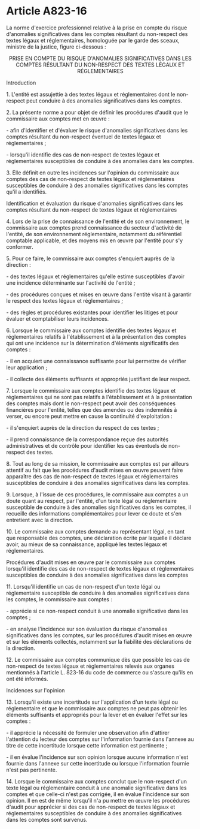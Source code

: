 # Article A823-16

<p>La norme d'exercice professionnel relative à la prise en compte du risque d'anomalies significatives dans les comptes résultant du non-respect des textes légaux et réglementaires, homologuée par le garde des sceaux, ministre de la justice, figure ci-dessous :</p><p align='center'>PRISE EN COMPTE DU RISQUE D'ANOMALIES SIGNIFICATIVES DANS LES COMPTES RÉSULTANT DU NON-RESPECT DES TEXTES LÉGAUX ET RÉGLEMENTAIRES</p><p>Introduction</p><p>1. L'entité est assujettie à des textes légaux et réglementaires dont le non-respect peut conduire à des anomalies significatives dans les comptes.</p><p>2. La présente norme a pour objet de définir les procédures d'audit que le commissaire aux comptes met en œuvre :</p><p>- afin d'identifier et d'évaluer le risque d'anomalies significatives dans les comptes résultant du non-respect éventuel de textes légaux et réglementaires ;</p><p>- lorsqu'il identifie des cas de non-respect de textes légaux et réglementaires susceptibles de conduire à des anomalies dans les comptes.</p><p>3. Elle définit en outre les incidences sur l'opinion du commissaire aux comptes des cas de non-respect de textes légaux et réglementaires susceptibles de conduire à des anomalies significatives dans les comptes qu'il a identifiés.</p><p>Identification et évaluation du risque d'anomalies significatives dans les comptes résultant du non-respect de textes légaux et réglementaires</p><p>4. Lors de la prise de connaissance de l'entité et de son environnement, le commissaire aux comptes prend connaissance du secteur d'activité de l'entité, de son environnement réglementaire, notamment du référentiel comptable applicable, et des moyens mis en œuvre par l'entité pour s'y conformer.</p><p>5. Pour ce faire, le commissaire aux comptes s'enquiert auprès de la direction :</p><p>- des textes légaux et réglementaires qu'elle estime susceptibles d'avoir une incidence déterminante sur l'activité de l'entité ;</p><p>- des procédures conçues et mises en œuvre dans l'entité visant à garantir le respect des textes légaux et réglementaires ;</p><p>- des règles et procédures existantes pour identifier les litiges et pour évaluer et comptabiliser leurs incidences.</p><p>6. Lorsque le commissaire aux comptes identifie des textes légaux et réglementaires relatifs à l'établissement et à la présentation des comptes qui ont une incidence sur la détermination d'éléments significatifs des comptes :</p><p>- il en acquiert une connaissance suffisante pour lui permettre de vérifier leur application ;</p><p>- il collecte des éléments suffisants et appropriés justifiant de leur respect.</p><p>7. Lorsque le commissaire aux comptes identifie des textes légaux et réglementaires qui ne sont pas relatifs à l'établissement et à la présentation des comptes mais dont le non-respect peut avoir des conséquences financières pour l'entité, telles que des amendes ou des indemnités à verser, ou encore peut mettre en cause la continuité d'exploitation :</p><p>- il s'enquiert auprès de la direction du respect de ces textes ;</p><p>- il prend connaissance de la correspondance reçue des autorités administratives et de contrôle pour identifier les cas éventuels de non-respect des textes.</p><p>8. Tout au long de sa mission, le commissaire aux comptes est par ailleurs attentif au fait que les procédures d'audit mises en œuvre peuvent faire apparaître des cas de non-respect de textes légaux et réglementaires susceptibles de conduire à des anomalies significatives dans les comptes.</p><p>9. Lorsque, à l'issue de ces procédures, le commissaire aux comptes a un doute quant au respect, par l'entité, d'un texte légal ou réglementaire susceptible de conduire à des anomalies significatives dans les comptes, il recueille des informations complémentaires pour lever ce doute et s'en entretient avec la direction.</p><p>10. Le commissaire aux comptes demande au représentant légal, en tant que responsable des comptes, une déclaration écrite par laquelle il déclare avoir, au mieux de sa connaissance, appliqué les textes légaux et réglementaires.</p><p>Procédures d'audit mises en œuvre par le commissaire aux comptes lorsqu'il identifie des cas de non-respect de textes légaux et réglementaires susceptibles de conduire à des anomalies significatives dans les comptes</p><p>11. Lorsqu'il identifie un cas de non-respect d'un texte légal ou réglementaire susceptible de conduire à des anomalies significatives dans les comptes, le commissaire aux comptes :</p><p>- apprécie si ce non-respect conduit à une anomalie significative dans les comptes ;</p><p>- en analyse l'incidence sur son évaluation du risque d'anomalies significatives dans les comptes, sur les procédures d'audit mises en œuvre et sur les éléments collectés, notamment sur la fiabilité des déclarations de la direction.</p><p>12. Le commissaire aux comptes communique dès que possible les cas de non-respect de textes légaux et réglementaires relevés aux organes mentionnés à l'article L. 823-16 du code de commerce ou s'assure qu'ils en ont été informés.</p><p>Incidences sur l'opinion</p><p>13. Lorsqu'il existe une incertitude sur l'application d'un texte légal ou réglementaire et que le commissaire aux comptes ne peut pas obtenir les éléments suffisants et appropriés pour la lever et en évaluer l'effet sur les comptes :</p><p>- il apprécie la nécessité de formuler une observation afin d'attirer l'attention du lecteur des comptes sur l'information fournie dans l'annexe au titre de cette incertitude lorsque cette information est pertinente ;</p><p>- il en évalue l'incidence sur son opinion lorsque aucune information n'est fournie dans l'annexe sur cette incertitude ou lorsque l'information fournie n'est pas pertinente.</p><p>14. Lorsque le commissaire aux comptes conclut que le non-respect d'un texte légal ou réglementaire conduit à une anomalie significative dans les comptes et que celle-ci n'est pas corrigée, il en évalue l'incidence sur son opinion. Il en est de même lorsqu'il n'a pu mettre en œuvre les procédures d'audit pour apprécier si des cas de non-respect de textes légaux et réglementaires susceptibles de conduire à des anomalies significatives dans les comptes sont survenus. </p>